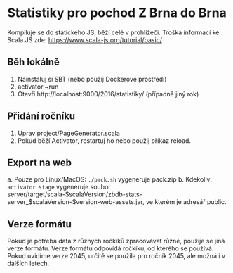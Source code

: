 # Statistiky pro pochod Z Brna do Brna

Kompiluje se do statického JS, běží celé v prohlížeči. Troška informací ke Scala.JS zde: https://www.scala-js.org/tutorial/basic/

## Běh lokálně

1. Nainstaluj si SBT (nebo použij Dockerové prostředí)
2. activator ~run
3. Otevři http://localhost:9000/2016/statistiky/ (případně jiný rok)

## Přidání ročníku

1. Uprav project/PageGenerator.scala
2. Pokud běží Activator, restartuj ho nebo použij příkaz reload.

## Export na web

a. Pouze pro Linux/MacOS: `./pack.sh` vygeneruje pack.zip
b. Kdekoliv: `activator stage` vygeneruje soubor server/target/scala-$scalaVersion/zbdb-stats-server_$scalaVersion-$version-web-assets.jar, ve kterém je adresář public.

## Verze formátu

Pokud je potřeba data z různých ročkíků zpracovávat různě, použije se jiná verze formátu. Verze formátu odpovídá ročkíku, od kterého se používá. Pokud uvidíme verze 2045, určitě se použila pro ročník 2045, ale možná i v dalších letech.
